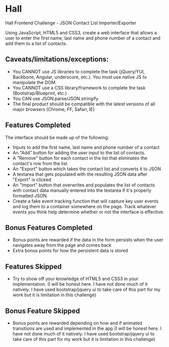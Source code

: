 Hall
====

Hall Frontend Challenge - JSON Contact List Importer/Exporter 

Using JavaScript, HTML5 and CSS3, create a web interface that allows a user to enter the first name, last name and phone number of a contact and add them to a list of contacts. 

## Caveats/limitations/exceptions: 
* You CANNOT use JS libraries to complete the task (jQuery/YUI, Backbone, Angular, underscore, etc.). You must use native JS to manipulate the DOM. 
* You CANNOT use a CSS library/framework to complete the task (Bootstrap/Blueprint, etc.) 
* You CAN use JSON.parse/JSON.stringify 
* The final product should be compatible with the latest versions of all major browsers (Chrome, FF, Safari, IE) 

## Features Completed
The interface should be made up of the following: 
* Inputs to add the first name, last name and phone number of a contact 
* An "Add" button for adding the user input to the list of contacts. 
* A "Remove" button for each contact in the list that eliminates the contact's row from the list. 
* An "Export" button which takes the contact list and converts it to JSON 
* A textarea that gets populated with the resulting JSON data after "Export" is clicked 
* An "Import" button that overwrites and populates the list of contacts with contact data manually entered into the textarea if it's properly formatted JSON. 
* Create a fake event tracking function that will capture key user events and log them to a container somewhere on the page. Track whatever events you think help determine whether or not the interface is effective. 

## Bonus Features Completed
* Bonus points are rewarded if the data in the form persists when the user navigates away from the page and comes back 
* Extra bonus points for how the persistent data is stored

## Features Skipped
* Try to show off your knowledge of HTML5 and CSS3 in your implementation. (I will be honest here. I have not done much of it natively. I have used bootstrap/jquery ui to take care of this part for my work but it is limitation in this challenge)

## Bonus Feature Skipped
* Bonus points are rewarded depending on how and if animated transitions are used and implemented in the app (I will be honest here. I have not done much of it natively. I have used bootstrap/jquery ui to take care of this part for my work but it is limitation in this challenge)
